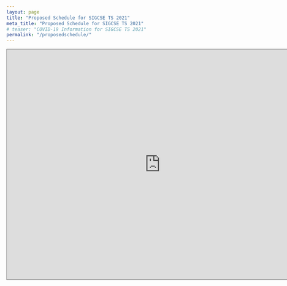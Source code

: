 ```yaml
---
layout: page
title: "Proposed Schedule for SIGCSE TS 2021"
meta_title: "Proposed Schedule for SIGCSE TS 2021"
# teaser: "COVID-19 Information for SIGCSE TS 2021"
permalink: "/proposedschedule/"
---
```


<iframe src="https://calendar.google.com/calendar/embed?height=600&amp;wkst=1&amp;bgcolor=%23ffffff&amp;ctz=America%2FNew_York&amp;src=Y2kyOXF1OGlsMWozMWc4bnFibG91bXJsc2tAZ3JvdXAuY2FsZW5kYXIuZ29vZ2xlLmNvbQ&amp;color=%233F51B5&amp;mode=WEEK" style="border:solid 1px #777" width="800" height="600" frameborder="0" scrolling="no"></iframe>